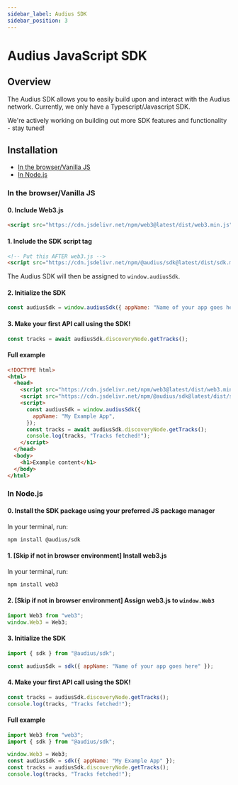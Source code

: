 ```yaml
---
sidebar_label: Audius SDK
sidebar_position: 3
---
```


# Audius JavaScript SDK

## Overview

The Audius SDK allows you to easily build upon and interact with the Audius network. Currently, we only have a Typescript/Javascript SDK.

We're actively working on building out more SDK features and functionality - stay tuned!

## Installation

- [In the browser/Vanilla JS](#in-the-browservanilla-js)
- [In Node.js](#in-nodejs)

### In the browser/Vanilla JS

#### 0. Include Web3.js

```html
<script src="https://cdn.jsdelivr.net/npm/web3@latest/dist/web3.min.js"></script>
```

#### 1. Include the SDK script tag

```html
<!-- Put this AFTER web3.js -->
<script src="https://cdn.jsdelivr.net/npm/@audius/sdk@latest/dist/sdk.min.js"></script>
```

The Audius SDK will then be assigned to `window.audiusSdk`.

#### 2. Initialize the SDK

```js
const audiusSdk = window.audiusSdk({ appName: "Name of your app goes here" });
```

#### 3. Make your first API call using the SDK!

```js
const tracks = await audiusSdk.discoveryNode.getTracks();
```

#### Full example

```html title="index.html"
<!DOCTYPE html>
<html>
  <head>
    <script src="https://cdn.jsdelivr.net/npm/web3@latest/dist/web3.min.js"></script>
    <script src="https://cdn.jsdelivr.net/npm/@audius/sdk@latest/dist/sdk.min.js"></script>
    <script>
      const audiusSdk = window.audiusSdk({
        appName: "My Example App",
      });
      const tracks = await audiusSdk.discoveryNode.getTracks();
      console.log(tracks, "Tracks fetched!");
    </script>
  </head>
  <body>
    <h1>Example content</h1>
  </body>
</html>
```

### In Node.js

#### 0. Install the SDK package using your preferred JS package manager

In your terminal, run:

```bash
npm install @audius/sdk
```

#### 1. [Skip if not in browser environment] Install web3.js

In your terminal, run:

```bash
npm install web3
```

#### 2. [Skip if not in browser environment] Assign web3.js to `window.Web3`

```js
import Web3 from "web3";
window.Web3 = Web3;
```

#### 3. Initialize the SDK

```js
import { sdk } from "@audius/sdk";

const audiusSdk = sdk({ appName: "Name of your app goes here" });
```

#### 4. Make your first API call using the SDK!

```js
const tracks = audiusSdk.discoveryNode.getTracks();
console.log(tracks, "Tracks fetched!");
```

#### Full example

```js title="app.js"
import Web3 from "web3";
import { sdk } from "@audius/sdk";

window.Web3 = Web3;
const audiusSdk = sdk({ appName: "My Example App" });
const tracks = audiusSdk.discoveryNode.getTracks();
console.log(tracks, "Tracks fetched!");
```
